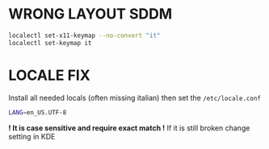 # WRONG LAYOUT SDDM
```sh
localectl set-x11-keymap --no-convert "it"
localectl set-keymap it
```

# LOCALE FIX
Install all needed locals (often missing italian)
then set the `/etc/locale.conf`
```bash
LANG=en_US.UTF-8
```
**! It is case sensitive and require exact match !**
If it is still broken change setting in KDE
